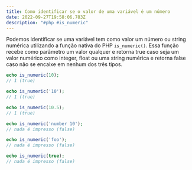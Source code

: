 ```yaml
---
title: Como identificar se o valor de uma variável é um número
date: 2022-09-27T19:58:06.783Z
description: "#php #is_numeric"
---
```

Podemos identificar se uma variável tem como valor um número ou string numérica utilizando a função nativa do PHP `is_numeric()`. Essa função recebe como parâmetro um valor qualquer e retorna true caso seja um valor numérico como integer, float ou uma string numérica e retorna false caso não se encaixe em nenhum dos três tipos.

```php
echo is_numeric(10);
// 1 (true)

echo is_numeric('10');
// 1 (true)

echo is_numeric(10.5);
// 1 (true)

echo is_numeric('number 10');
// nada é impresso (false)

echo is_numeric('foo');
// nada é impresso (false)

echo is_numeric(true);
// nada é impresso (false)
```